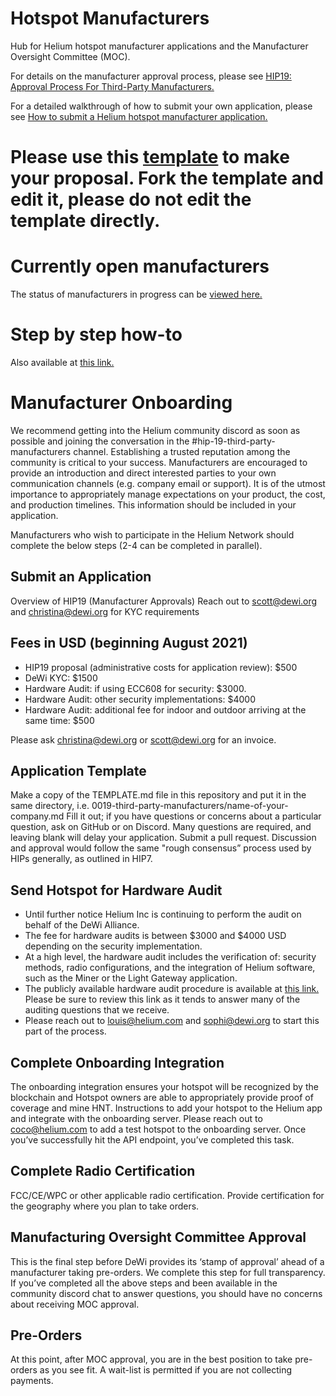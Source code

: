 # Hotspot Manufacturers

Hub for Helium hotspot manufacturer applications and the Manufacturer Oversight Committee (MOC).

For details on the manufacturer approval process, please see [HIP19: Approval Process For Third-Party Manufacturers.](https://github.com/helium/HIP/blob/master/0019-third-party-manufacturers.md)

For a detailed walkthrough of how to submit your own application, please see [How to submit a Helium hotspot manufacturer application.](https://jamiedubs.com/blog/how-to-submit-helium-manufacturer-application/)

# Please use this [template](https://github.com/dewi-alliance/hotspot-manufacturers/blob/main/template.md) to make your proposal. Fork the template and edit it, please do not edit the template directly. 

# Currently open manufacturers

The status of manufacturers in progress can be [viewed here.](https://docs.google.com/spreadsheets/d/1pOmrMV_oiF0FtR1NOX_pqykKOBsb_QghiNkTlF644DU/edit?usp=sharing)

# Step by step how-to 
Also available at [this link.](https://docs.google.com/document/d/1_Z9In5uIrz-bCxIntVoWdSt-ve-5RUT-P2AkscgWq7M) 

# Manufacturer Onboarding

We recommend getting into the Helium community discord as soon as possible and joining the conversation in the #hip-19-third-party-manufacturers channel. Establishing a trusted reputation among the community is critical to your success. Manufacturers are encouraged to provide an introduction and direct interested parties to your own communication channels (e.g. company email or support). It is of the utmost importance to appropriately manage expectations on your product, the cost, and production timelines. This information should be included in your application. 

Manufacturers who wish to participate in the Helium Network should complete the below steps (2-4 can be completed in parallel).

## Submit an Application 
 Overview of HIP19 (Manufacturer Approvals)
 Reach out to scott@dewi.org and christina@dewi.org for KYC requirements
 
## Fees in USD (beginning August 2021)
 * HIP19 proposal (administrative costs for application review): $500
 * DeWi KYC: $1500
 * Hardware Audit: if using ECC608 for security: $3000. 
 * Hardware Audit: other security implementations: $4000
 * Hardware Audit: additional fee for indoor and outdoor arriving at the same time: $500
 
 Please ask christina@dewi.org or scott@dewi.org for an invoice.
 
## Application Template
 Make a copy of the TEMPLATE.md file in this repository and put it in the same directory, i.e. 0019-third-party-manufacturers/name-of-your-company.md
 Fill it out; if you have questions or concerns about a particular question, ask on GitHub or on Discord. Many questions are required, and leaving blank will delay your application.
 Submit a pull request.
 Discussion and approval would follow the same "rough consensus” process used by HIPs generally, as outlined in HIP7.
 
## Send Hotspot for Hardware Audit 
 * Until further notice Helium Inc is continuing to perform the audit on behalf of the DeWi Alliance.
 * The fee for hardware audits is between $3000 and $4000 USD depending on the security implementation.
 * At a high level, the hardware audit includes the verification of: security methods, radio configurations, and the integration of Helium software, such as the Miner or the Light Gateway application.
 * The publicly available hardware audit procedure is available at [this link.](https://docs.google.com/document/d/15zOOsqLSjb1ETZKHpRoxpxjBjcFUu_c6CpFq3V2gby4) Please be sure to review this link as it tends to answer many of the auditing questions that we receive.
 * Please reach out to louis@helium.com and sophi@dewi.org to start this part of the process. 
 
## Complete Onboarding Integration 
 The onboarding integration ensures your hotspot will be recognized by the blockchain and Hotspot owners are able to appropriately provide proof of coverage and mine HNT.
 Instructions to add your hotspot to the Helium app and integrate with the onboarding server. 
 Please reach out to coco@helium.com to add a test hotspot to the onboarding server.
 Once you’ve successfully hit the API endpoint, you’ve completed this task.
 
## Complete Radio Certification
 FCC/CE/WPC or other applicable radio certification.
 Provide certification for the geography where you plan to take orders.
 
## Manufacturing Oversight Committee Approval
 This is the final step before DeWi provides its ‘stamp of approval’ ahead of a manufacturer taking pre-orders. 
 We complete this step for full transparency.
 If you’ve completed all the above steps and been available in the community discord chat to answer questions, you should have no concerns about receiving MOC approval. 

## Pre-Orders
 At this point, after MOC approval, you are in the best position to take pre-orders as you see fit.
 A wait-list is permitted if you are not collecting payments.

